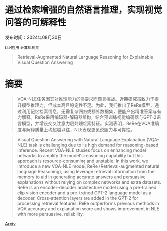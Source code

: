 # 通过检索增强的自然语言推理，实现视觉问答的可解释性

发布时间：2024年08月30日

`LLM应用` `计算机视觉`

> Retrieval-Augmented Natural Language Reasoning for Explainable Visual Question Answering

# 摘要

> VQA-NLE任务因其对推理能力的高要求而颇具挑战。近期研究虽致力于提升模型推理力，但成本高且稳定性不足。为此，我们推出了ReRe模型，通过利用记忆检索信息，无需复杂网络或额外数据集，便能产出精准答案与有力解释。ReRe采用编码器-解码器架构，结合预训练视觉编码器与GPT-2语言模型，并增设交叉注意力层处理检索特征。实测表明，ReRe在VQA准确度与解释质量上均超越以往，NLE表现更见说服力与可靠性。

> Visual Question Answering with Natural Language Explanation (VQA-NLE) task is challenging due to its high demand for reasoning-based inference. Recent VQA-NLE studies focus on enhancing model networks to amplify the model's reasoning capability but this approach is resource-consuming and unstable. In this work, we introduce a new VQA-NLE model, ReRe (Retrieval-augmented natural language Reasoning), using leverage retrieval information from the memory to aid in generating accurate answers and persuasive explanations without relying on complex networks and extra datasets. ReRe is an encoder-decoder architecture model using a pre-trained clip vision encoder and a pre-trained GPT-2 language model as a decoder. Cross-attention layers are added in the GPT-2 for processing retrieval features. ReRe outperforms previous methods in VQA accuracy and explanation score and shows improvement in NLE with more persuasive, reliability.

[Arxiv](https://arxiv.org/abs/2408.17006)